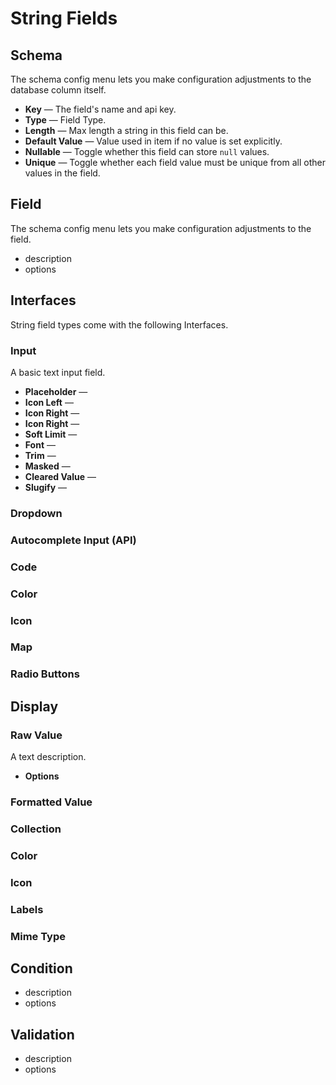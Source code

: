 # String Fields

## Schema

The schema config menu lets you make configuration adjustments to the database column itself.

- **Key** — The field's name and api key.
- **Type** — Field Type.
- **Length** — Max length a string in this field can be.
- **Default Value** — Value used in item if no value is set explicitly.
- **Nullable** — Toggle whether this field can store `null` values.
- **Unique** — Toggle whether each field value must be unique from all other values in the field.

## Field

The schema config menu lets you make configuration adjustments to the field.

- description
- options

## Interfaces

String field types come with the following Interfaces.

### Input

A basic text input field.

- **Placeholder** —
- **Icon Left** —
- **Icon Right** —
- **Icon Right** —
- **Soft Limit** —
- **Font** —
- **Trim** —
- **Masked** —
- **Cleared Value** —
- **Slugify** —

### Dropdown

### Autocomplete Input (API)

### Code

### Color

### Icon

### Map

### Radio Buttons

## Display

### Raw Value

A text description.

- **Options**

### Formatted Value

### Collection

### Color

### Icon

### Labels

### Mime Type

## Condition

- description
- options

## Validation

- description
- options
